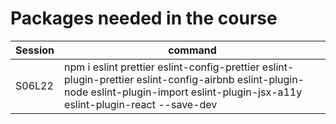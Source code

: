 Packages needed in the course
=============================

| Session | command                                                                                                                                                                                |
|---------|----------------------------------------------------------------------------------------------------------------------------------------------------------------------------------------|
| S06L22  | npm i eslint prettier eslint-config-prettier eslint-plugin-prettier eslint-config-airbnb eslint-plugin-node eslint-plugin-import eslint-plugin-jsx-a11y eslint-plugin-react --save-dev |